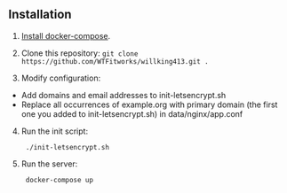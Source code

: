 

## Installation
1. [Install docker-compose](https://docs.docker.com/compose/install/#install-compose).

2. Clone this repository: `git clone https://github.com/WTFitworks/willking413.git .`

3. Modify configuration:
- Add domains and email addresses to init-letsencrypt.sh
- Replace all occurrences of example.org with primary domain (the first one you added to init-letsencrypt.sh) in data/nginx/app.conf

4. Run the init script:

        ./init-letsencrypt.sh

5. Run the server:

        docker-compose up